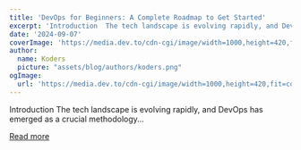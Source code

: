 ```yaml
---
title: 'DevOps for Beginners: A Complete Roadmap to Get Started'
excerpt: 'Introduction  The tech landscape is evolving rapidly, and DevOps has emerged as a crucial methodology...'
date: '2024-09-07'
coverImage: 'https://media.dev.to/cdn-cgi/image/width=1000,height=420,fit=cover,gravity=auto,format=auto/https%3A%2F%2Fdev-to-uploads.s3.amazonaws.com%2Fuploads%2Farticles%2F0dzm6x8fshju8p1du0q8.png'
author:
  name: Koders
  picture: "assets/blog/authors/koders.png"
ogImage:
  url: 'https://media.dev.to/cdn-cgi/image/width=1000,height=420,fit=cover,gravity=auto,format=auto/https%3A%2F%2Fdev-to-uploads.s3.amazonaws.com%2Fuploads%2Farticles%2F0dzm6x8fshju8p1du0q8.png'
---
```


Introduction  The tech landscape is evolving rapidly, and DevOps has emerged as a crucial methodology...

[Read more](https://dev.to/prodevopsguytech/devops-for-beginners-a-complete-roadmap-to-get-started-2863)

